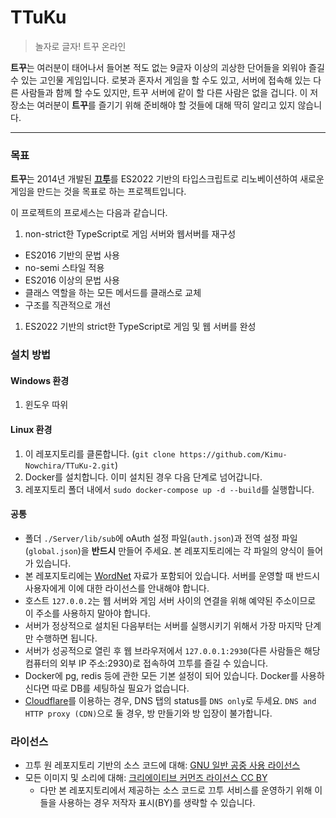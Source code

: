 # TTuKu
> 놀자로 글자! 트꾸 온라인

**트꾸**는 여러분이 태어나서 들어본 적도 없는 9글자 이상의 괴상한 단어들을 외워야 즐길 수 있는 고인물 게임입니다.
로봇과 혼자서 게임을 할 수도 있고, 서버에 접속해 있는 다른 사람들과 함께 할 수도 있지만, 트꾸 서버에 같이 할 다른 사람은 없을 겁니다.
이 저장소는 여러분이 **트꾸**를 즐기기 위해 준비해야 할 것들에 대해 딱히 알리고 있지 않습니다.

---
### 목표
**트꾸**는 2014년 개발된 [**끄투**](https://github.com/JJoriping/KKuTu)를 ES2022 기반의 타입스크립트로 리노베이션하여 새로운 게임을 만드는 것을 목표로 하는 프로젝트입니다.

이 프로젝트의 프로세스는 다음과 같습니다.
1. non-strict한 TypeScript로 게임 서버와 웹서버를 재구성
  - ES2016 기반의 문법 사용
  - no-semi 스타일 적용
  - ES2016 이상의 문법 사용
  - 클래스 역할을 하는 모든 메서드를 클래스로 교체
  - 구조를 직관적으로 개선
  
1. ES2022 기반의 strict한 TypeScript로 게임 및 웹 서버를 완성


### 설치 방법
#### Windows 환경
1. 윈도우 따위

#### Linux 환경
1. 이 레포지토리를 클론합니다. (`git clone https://github.com/Kimu-Nowchira/TTuKu-2.git`)
1. Docker를 설치합니다. 이미 설치된 경우 다음 단계로 넘어갑니다.
1. 레포지토리 폴더 내에서 `sudo docker-compose up -d --build`를 실행합니다.

#### 공통
- 폴더 `./Server/lib/sub`에 oAuth 설정 파일(`auth.json`)과 전역 설정 파일(`global.json`)을 **반드시** 만들어 주세요. 본 레포지토리에는 각 파일의 양식이 들어가 있습니다.
- 본 레포지토리에는 [WordNet](https://wordnet.princeton.edu/) 자료가 포함되어 있습니다. 서버를 운영할 때 반드시 사용자에게 이에 대한 라이선스를 안내해야 합니다.
- 호스트 `127.0.0.2`는 웹 서버와 게임 서버 사이의 연결을 위해 예약된 주소이므로 이 주소를 사용하지 말아야 합니다.
- 서버가 정상적으로 설치된 다음부터는 서버를 실행시키기 위해서 가장 마지막 단계만 수행하면 됩니다.
- 서버가 성공적으로 열린 후 웹 브라우저에서 `127.0.0.1:2930`(다른 사람들은 해당 컴퓨터의 외부 IP 주소:2930)로 접속하여 끄투를 즐길 수 있습니다.
- Docker에 pg, redis 등에 관한 모든 기본 설정이 되어 있습니다. Docker를 사용하신다면 따로 DB를 세팅하실 필요가 없습니다.
- [Cloudflare](https://www.cloudflare.com/)를 이용하는 경우, DNS 탭의 status를 `DNS only`로 두세요. `DNS and HTTP proxy (CDN)`으로 둘 경우, 방 만들기와 방 입장이 불가합니다.

### 라이선스
- 끄투 원 레포지토리 기반의 소스 코드에 대해: [GNU 일반 공중 사용 라이선스](https://github.com/JJoriping/KKuTu/blob/master/LICENSE)
- 모든 이미지 및 소리에 대해: [크리에이티브 커먼즈 라이선스 CC BY](https://creativecommons.org/licenses/by/4.0/)
	- 다만 본 레포지토리에서 제공하는 소스 코드로 끄투 서비스를 운영하기 위해 이들을 사용하는 경우 저작자 표시(BY)를 생략할 수 있습니다.
